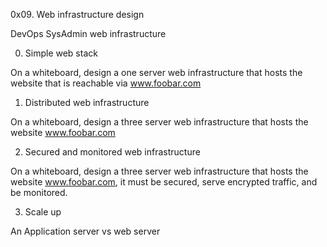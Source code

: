 0x09. Web infrastructure design

DevOps
SysAdmin
web infrastructure

0. Simple web stack

On a whiteboard, design a one server web infrastructure that hosts the website that is reachable via www.foobar.com

1. Distributed web infrastructure

On a whiteboard, design a three server web infrastructure that hosts the website www.foobar.com

2. Secured and monitored web infrastructure

On a whiteboard, design a three server web infrastructure that hosts the website www.foobar.com, it must be secured, serve encrypted traffic, and be monitored.

3. Scale up

An Application server vs web server
